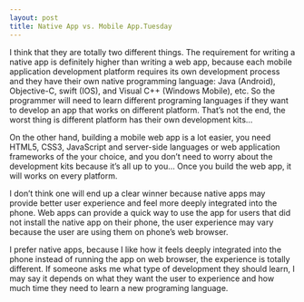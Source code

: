 ```yaml
---
layout: post
title: Native App vs. Mobile App.Tuesday
---
```


I think that they are totally two different things. The requirement for writing a native app is definitely higher than writing a web app, because each mobile application development platform requires its own development process and they have their own native programming language: Java (Android), Objective-C, swift (IOS), and Visual C++ (Windows Mobile), etc. So the programmer will need to learn different programing languages if they want to develop an app that works on different platform. That’s not the end, the worst thing is different platform has their own development kits…

On the other hand, building a mobile web app is a lot easier, you need HTML5, CSS3, JavaScript and server-side languages or web application frameworks of the your choice, and you don’t need to worry about the development kits because it’s all up to you… Once you build the web app, it will works on every platform. 

I don’t think one will end up a clear winner because native apps may provide better user experience and feel more deeply integrated into the phone. Web apps can provide a quick way to use the app for users that did not install the native app on their phone, the user experience may vary because the user are using them on phone’s web browser.

I prefer native apps, because I like how it feels deeply integrated into the phone instead of running the app on web browser, the experience is totally different. If someone asks me what type of development they should learn, I may say it depends on what they want the user to experience and how much time they need to learn a new programing language.
